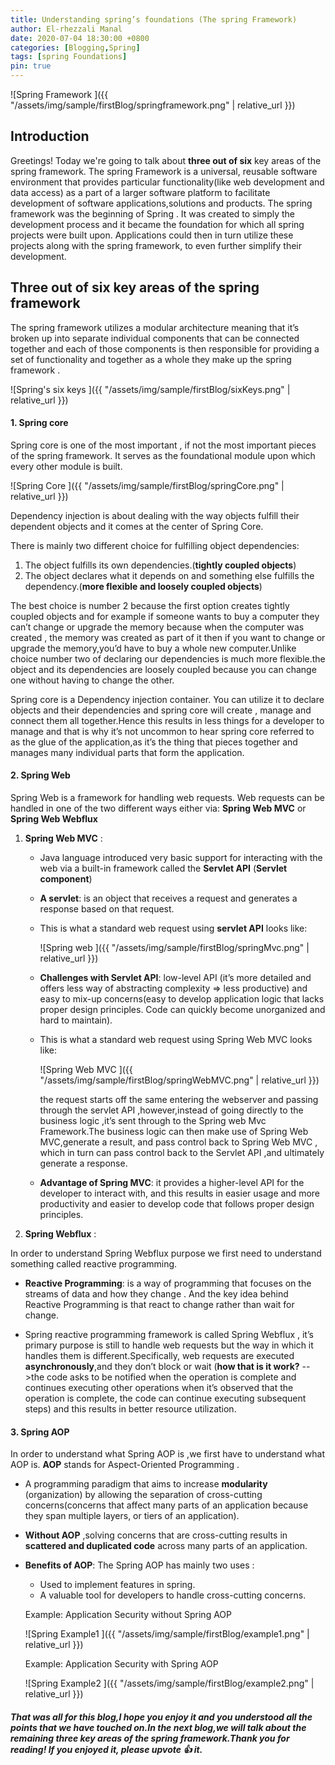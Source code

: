 ```yaml
---
title: Understanding spring’s foundations (The spring Framework)
author: El-rhezzali Manal
date: 2020-07-04 18:30:00 +0800
categories: [Blogging,Spring]
tags: [spring Foundations]
pin: true
---
```


![Spring Framework ]({{ "/assets/img/sample/firstBlog/springframework.png" | relative_url }})



## **Introduction**

Greetings!
 Today we're going to talk about **three out of six** key areas of the spring framework.
 The spring Framework is a universal,
 reusable software environment that provides particular functionality(like web development and data access)
 as a part of a larger software platform to facilitate development of software applications,solutions and products.
 The spring framework was the beginning of Spring .
 It was created to simply the development process and it became the foundation for which all spring projects were built upon.
 Applications could then in turn utilize these projects along with the spring framework,
 to even further simplify their development. 
 
 
## **Three out of six key areas of the spring framework**

The spring framework utilizes a modular architecture meaning that it’s broken up into separate individual 
components that can be connected together and each of those components is then responsible 
for providing a set of functionality and together as a whole they make up the spring framework .

![Spring's six keys ]({{ "/assets/img/sample/firstBlog/sixKeys.png" | relative_url }})

#### 1. **Spring core**

Spring core is one of the most important ,
if not the most important pieces of the spring framework.
It serves as the foundational module upon which every other module is built.

![Spring Core ]({{ "/assets/img/sample/firstBlog/springCore.png" | relative_url }})

Dependency injection is about dealing with the way objects fulfill their dependent objects and it comes at the center of Spring Core.

There is mainly two different choice for fulfilling object dependencies:

1. The object fulfills its own dependencies.(**tightly coupled objects**)
2. The object declares what it depends on and something else fulfills the dependency.(**more flexible and loosely coupled objects**)

The best choice is number 2 because 
the first option creates tightly coupled 
objects and  for example if someone wants to buy a 
computer they can’t change or upgrade the memory 
because when the computer was created , 
the memory was created as part of it then if you want 
to change or upgrade the memory,you’d have to buy a whole 
new computer.Unlike choice number two of declaring our 
dependencies is much more flexible.the object and its 
dependencies are loosely coupled because you can change 
one without having to change the other.  

Spring core is a Dependency injection container.
You can utilize it to declare objects and their dependencies 
and spring core will create , 
manage and connect them all together.Hence this results 
in less things for a developer to manage and that is why 
it’s not uncommon to hear spring core referred to as the 
glue of the application,as it’s the thing that pieces 
together and manages many individual parts that form the 
application.

#### 2. **Spring Web**

Spring Web is a framework for handling web requests.
Web requests can be handled in one of the two different ways either via:
**Spring Web MVC** or **Spring Web Webflux**

1. **Spring Web MVC** :
   * Java language introduced very basic support for interacting with the web via a built-in framework called the **Servlet API**
     (**Servlet component**)

   * **A servlet**: is an object that receives a request and generates a response based on that request.

   * This is what a standard web request using **servlet API** looks like:

     ![Spring web  ]({{ "/assets/img/sample/firstBlog/springMvc.png" | relative_url }})

   * **Challenges with Servlet API**: low-level API 
    (it’s more detailed and offers less way of abstracting 
    complexity => less productive) and easy to mix-up 
    concerns(easy to develop application logic that lacks proper design principles.
    Code can quickly become unorganized and hard to maintain).

   * This is what a standard web request using Spring Web MVC looks like:

     ![Spring Web MVC ]({{ "/assets/img/sample/firstBlog/springWebMVC.png" | relative_url }})

     the request starts off the same entering the webserver and 
     passing through the servlet API ,however,instead of going 
     directly to the business logic ,it’s sent through to the Spring 
     web Mvc Framework.The business logic can then make use of Spring 
     Web MVC,generate a result, and pass control back to Spring Web MVC ,
     which in turn can pass control back to the Servlet API ,and ultimately 
     generate a response.

   * **Advantage of Spring MVC**: it provides a higher-level API for the developer to interact with,
     and this results in easier usage and more productivity and easier 
     to develop code that follows proper design principles. 

2. **Spring Webflux** :

In order to understand Spring Webflux purpose we first need to 
understand something called reactive programming.

   * **Reactive Programming**: is a way of  programming that 
     focuses on the streams  of data and how they change .
     And the key idea behind Reactive Programming is that react 
     to change rather than wait for change.

   * Spring reactive programming framework is called Spring  Webflux ,
     it’s primary purpose is still to handle web requests but the way in 
     which it handles them is different.Specifically,
     web requests are executed **asynchronously**,and they don’t 
     block or wait (**how that is it work?** -->the code asks to be notified when 
     the operation is complete and continues executing other operations when 
     it’s observed that the operation is complete, the code can continue executing 
     subsequent steps) and this results in better resource utilization.

#### 3. **Spring AOP**

In order to understand what Spring AOP is ,we first have to understand what AOP is.
**AOP** stands for Aspect-Oriented Programming .

* A programming paradigm that aims to increase **modularity** (organization)
 by allowing the separation of cross-cutting concerns(concerns that affect 
 many parts of an application because they span multiple layers,
 or tiers of an application).
 
* **Without AOP** ,solving concerns that are cross-cutting results in **scattered and duplicated code** across many parts of an application.

* **Benefits of AOP**: The Spring AOP has mainly two uses :

    * Used to implement features in spring.
    * A valuable tool for developers to handle cross-cutting concerns.
     
     Example: Application Security without Spring AOP
      
     ![Spring Example1 ]({{ "/assets/img/sample/firstBlog/example1.png" | relative_url }})
     
     Example: Application Security with Spring AOP
      
     ![Spring Example2 ]({{ "/assets/img/sample/firstBlog/example2.png" | relative_url }})

##### That was all for this blog,I hope you enjoy it and you understood all the points that we have touched on.In the next blog,we will talk about the remaining three key areas of the spring framework.Thank you for reading! If you enjoyed it, please  upvote 👍 it.












